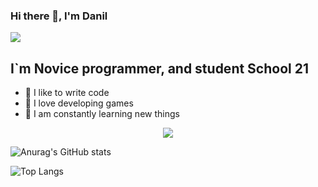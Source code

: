 ### Hi there 👋, I'm Danil
![](https://komarev.com/ghpvc/?username=danil2283376)

## I`m Novice programmer, and student School 21
- 💪 I like to write code
- 🎉 I love developing games
- 🥅 I am constantly learning new things

<p align="center">
  <a href="https://github.com/danil2283376">
    <img src="https://badge42.herokuapp.com/api/stats/scolen?darkmode=true"/>
  </a>
</p>

![Anurag's GitHub stats](https://github-readme-stats.vercel.app/api?username=danil2283376)

![Top Langs](https://github-readme-stats.vercel.app/api/top-langs/?username=danil2283376&layout=compact&hide=Objective-C,Roff,Makefile&langs_count=6)
